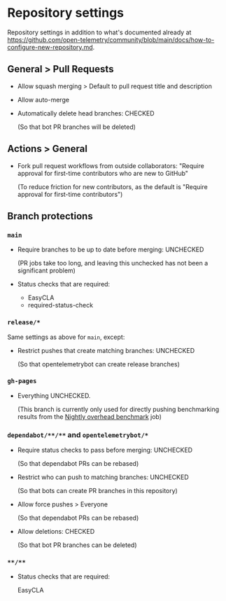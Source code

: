 # Repository settings

Repository settings in addition to what's documented already at
https://github.com/open-telemetry/community/blob/main/docs/how-to-configure-new-repository.md.

## General > Pull Requests

* Allow squash merging > Default to pull request title and description

* Allow auto-merge

* Automatically delete head branches: CHECKED

  (So that bot PR branches will be deleted)

## Actions > General

* Fork pull request workflows from outside collaborators:
  "Require approval for first-time contributors who are new to GitHub"

  (To reduce friction for new contributors,
  as the default is "Require approval for first-time contributors")

## Branch protections

### `main`

* Require branches to be up to date before merging: UNCHECKED

  (PR jobs take too long, and leaving this unchecked has not been a significant problem)

* Status checks that are required:

  * EasyCLA
  * required-status-check

### `release/*`

Same settings as above for `main`, except:

* Restrict pushes that create matching branches: UNCHECKED

  (So that opentelemetrybot can create release branches)

### `gh-pages`

* Everything UNCHECKED.

  (This branch is currently only used for directly pushing benchmarking results from the
  [Nightly overhead benchmark](https://github.com/open-telemetry/opentelemetry-java-instrumentation/actions/workflows/nightly-benchmark-overhead.yml)
  job)

### `dependabot/**/**` and `opentelemetrybot/*`

* Require status checks to pass before merging: UNCHECKED

  (So that dependabot PRs can be rebased)

* Restrict who can push to matching branches: UNCHECKED

  (So that bots can create PR branches in this repository)

* Allow force pushes > Everyone

  (So that dependabot PRs can be rebased)

* Allow deletions: CHECKED

  (So that bot PR branches can be deleted)

### `**/**`

* Status checks that are required:

  EasyCLA
